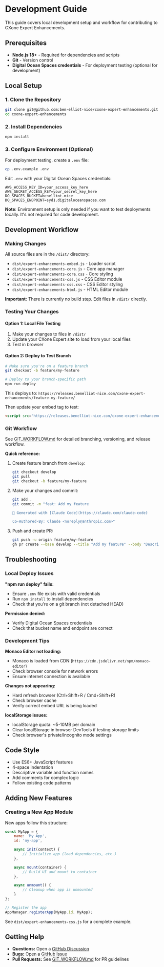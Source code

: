 # Development Guide

This guide covers local development setup and workflow for contributing to CXone Expert Enhancements.

## Prerequisites

- **Node.js 18+** - Required for dependencies and scripts
- **Git** - Version control
- **Digital Ocean Spaces credentials** - For deployment testing (optional for development)

## Local Setup

### 1. Clone the Repository

```bash
git clone git@github.com:ben-elliot-nice/cxone-expert-enhancements.git
cd cxone-expert-enhancements
```

### 2. Install Dependencies

```bash
npm install
```

### 3. Configure Environment (Optional)

For deployment testing, create a `.env` file:

```bash
cp .env.example .env
```

Edit `.env` with your Digital Ocean Spaces credentials:

```env
AWS_ACCESS_KEY_ID=your_access_key_here
AWS_SECRET_ACCESS_KEY=your_secret_key_here
DO_SPACES_BUCKET=benelliot-nice
DO_SPACES_ENDPOINT=syd1.digitaloceanspaces.com
```

**Note:** Environment setup is only needed if you want to test deployments locally. It's not required for code development.

## Development Workflow

### Making Changes

All source files are in the `/dist/` directory:

- `dist/expert-enhancements-embed.js` - Loader script
- `dist/expert-enhancements-core.js` - Core app manager
- `dist/expert-enhancements-core.css` - Core styling
- `dist/expert-enhancements-css.js` - CSS Editor module
- `dist/expert-enhancements-css.css` - CSS Editor styling
- `dist/expert-enhancements-html.js` - HTML Editor module

**Important:** There is currently no build step. Edit files in `/dist/` directly.

### Testing Your Changes

#### Option 1: Local File Testing

1. Make your changes to files in `/dist/`
2. Update your CXone Expert site to load from your local files
3. Test in browser

#### Option 2: Deploy to Test Branch

```bash
# Make sure you're on a feature branch
git checkout -b feature/my-feature

# Deploy to your branch-specific path
npm run deploy
```

This deploys to: `https://releases.benelliot-nice.com/cxone-expert-enhancements/feature-my-feature/`

Then update your embed tag to test:
```html
<script src="https://releases.benelliot-nice.com/cxone-expert-enhancements/feature-my-feature/expert-enhancements-embed.js"></script>
```

### Git Workflow

See [GIT_WORKFLOW.md](GIT_WORKFLOW.md) for detailed branching, versioning, and release workflow.

**Quick reference:**

1. Create feature branch from `develop`:
   ```bash
   git checkout develop
   git pull
   git checkout -b feature/my-feature
   ```

2. Make your changes and commit:
   ```bash
   git add .
   git commit -m "feat: Add my feature

   🤖 Generated with [Claude Code](https://claude.com/claude-code)

   Co-Authored-By: Claude <noreply@anthropic.com>"
   ```

3. Push and create PR:
   ```bash
   git push -u origin feature/my-feature
   gh pr create --base develop --title "Add my feature" --body "Description"
   ```

## Troubleshooting

### Local Deploy Issues

**"npm run deploy" fails:**
- Ensure `.env` file exists with valid credentials
- Run `npm install` to install dependencies
- Check that you're on a git branch (not detached HEAD)

**Permission denied:**
- Verify Digital Ocean Spaces credentials
- Check that bucket name and endpoint are correct

### Development Tips

**Monaco Editor not loading:**
- Monaco is loaded from CDN (`https://cdn.jsdelivr.net/npm/monaco-editor`)
- Check browser console for network errors
- Ensure internet connection is available

**Changes not appearing:**
- Hard refresh browser (Ctrl+Shift+R / Cmd+Shift+R)
- Check browser cache
- Verify correct embed URL is being loaded

**localStorage issues:**
- localStorage quota: ~5-10MB per domain
- Clear localStorage in browser DevTools if testing storage limits
- Check browser's private/incognito mode settings

## Code Style

- Use ES6+ JavaScript features
- 4-space indentation
- Descriptive variable and function names
- Add comments for complex logic
- Follow existing code patterns

## Adding New Features

### Creating a New App Module

New apps follow this structure:

```javascript
const MyApp = {
    name: 'My App',
    id: 'my-app',

    async init(context) {
        // Initialize app (load dependencies, etc.)
    },

    async mount(container) {
        // Build UI and mount to container
    },

    async unmount() {
        // Cleanup when app is unmounted
    }
};

// Register the app
AppManager.registerApp(MyApp.id, MyApp);
```

See `dist/expert-enhancements-css.js` for a complete example.

## Getting Help

- **Questions:** Open a [GitHub Discussion](https://github.com/ben-elliot-nice/cxone-expert-enhancements/discussions)
- **Bugs:** Open a [GitHub Issue](https://github.com/ben-elliot-nice/cxone-expert-enhancements/issues)
- **Pull Requests:** See [GIT_WORKFLOW.md](GIT_WORKFLOW.md) for PR guidelines

